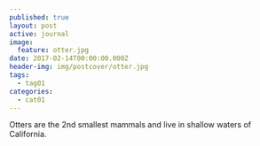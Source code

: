 ```yaml
---
published: true
layout: post
active: journal
image:
  feature: otter.jpg
date: 2017-02-14T00:00:00.000Z
header-img: img/postcover/otter.jpg
tags:
  - tag01
categories:
  - cat01
---
```

Otters are the 2nd smallest mammals and live in shallow waters of California.

